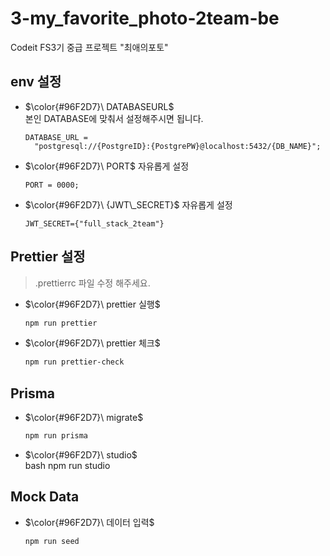 # 3-my_favorite_photo-2team-be

Codeit FS3기 중급 프로젝트 "최애의포토"

## env 설정

- $\color{#96F2D7}\ DATABASEURL$ <br />
  본인 DATABASE에 맞춰서 설정해주시면 됩니다. <br />

  ```env
  DATABASE_URL =
    "postgresql://{PostgreID}:{PostgrePW}@localhost:5432/{DB_NAME}";

  ```

- $\color{#96F2D7}\ PORT$
  자유롭게 설정 <br />

  ```env
  PORT = 0000;

  ```

- $\color{#96F2D7}\ {JWT\_SECRET}$
  자유롭게 설정 <br />
  ```env
  JWT_SECRET={"full_stack_2team"}
  ```

## Prettier 설정

> .prettierrc 파일 수정 해주세요.

- $\color{#96F2D7}\ prettier 실행$ <br />

  ```bash
  npm run prettier
  ```

- $\color{#96F2D7}\ prettier 체크$ <br />

  ```bash
  npm run prettier-check
  ```

## Prisma

- $\color{#96F2D7}\ migrate$ <br />

  ```bash
  npm run prisma

  ```

- $\color{#96F2D7}\ studio$ <br />
  bash
  npm run studio

## Mock Data

- $\color{#96F2D7}\ 데이터 입력$ <br />
  ```bash
  npm run seed
  ```
